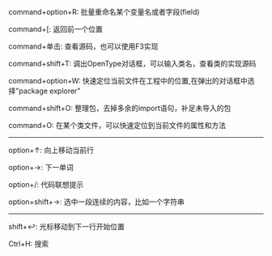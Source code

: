 command+option+R: 批量重命名某个变量名或者字段(field)

command+[: 返回前一个位置

command+单击: 查看源码，也可以使用F3实现

command+shift+T: 调出OpenType对话框，可以输入类名，查看类的实现源码

command+option+W: 快速定位当前文件在工程中的位置,在弹出的对话框中选择"package explorer"

command+shift+O: 整理包，去掉多余的import语句，补足未导入的包

command+O: 在某个类文件，可以快速定位到当前文件的属性和方法

----

option+↑: 向上移动当前行

option+→: 下一单词

option+/: 代码联想提示

option+shift+→: 选中一段连续的内容，比如一个字符串

---

shift+↩︎: 光标移动到下一行开始位置

Ctrl+H: 搜索

